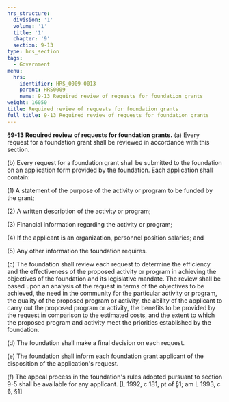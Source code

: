 ```yaml
---
hrs_structure:
  division: '1'
  volume: '1'
  title: '1'
  chapter: '9'
  section: 9-13
type: hrs_section
tags:
  - Government
menu:
  hrs:
    identifier: HRS_0009-0013
    parent: HRS0009
    name: 9-13 Required review of requests for foundation grants
weight: 16050
title: Required review of requests for foundation grants
full_title: 9-13 Required review of requests for foundation grants
---
```

**§9-13** **Required review of requests for foundation grants.** (a) Every request for a foundation grant shall be reviewed in accordance with this section.

(b) Every request for a foundation grant shall be submitted to the foundation on an application form provided by the foundation. Each application shall contain:

(1) A statement of the purpose of the activity or program to be funded by the grant;

(2) A written description of the activity or program;

(3) Financial information regarding the activity or program;

(4) If the applicant is an organization, personnel position salaries; and

(5) Any other information the foundation requires.

(c) The foundation shall review each request to determine the efficiency and the effectiveness of the proposed activity or program in achieving the objectives of the foundation and its legislative mandate. The review shall be based upon an analysis of the request in terms of the objectives to be achieved, the need in the community for the particular activity or program, the quality of the proposed program or activity, the ability of the applicant to carry out the proposed program or activity, the benefits to be provided by the request in comparison to the estimated costs, and the extent to which the proposed program and activity meet the priorities established by the foundation.

(d) The foundation shall make a final decision on each request.

(e) The foundation shall inform each foundation grant applicant of the disposition of the application's request.

(f) The appeal process in the foundation's rules adopted pursuant to section 9-5 shall be available for any applicant. [L 1992, c 181, pt of §1; am L 1993, c 6, §1]